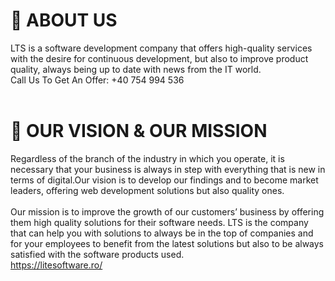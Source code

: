 # 💙 ABOUT US
LTS is a software development company that offers high-quality services with the desire for continuous development, but also to improve product quality, always being up to date with news from the IT world.<br>
Call Us To Get An Offer: +40 754 994 536<br><br>
 
 # 💙 OUR VISION & OUR MISSION
 Regardless of the branch of the industry in which you operate, it is necessary that your business is always in step with everything that is new in terms of digital.Our vision is to develop our findings and to become market leaders, offering web development solutions but also quality ones.<br>
<br>
Our mission is to improve the growth of our customers’ business by offering them high quality solutions for their software needs. LTS is the company that can help you with solutions to always be in the top of companies and for your employees to benefit from the latest solutions but also to be always satisfied with the software products used.<br>
      https://litesoftware.ro/<br>
